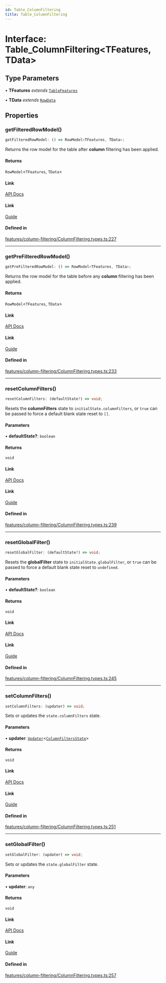 ```yaml
---
id: Table_ColumnFiltering
title: Table_ColumnFiltering
---
```


# Interface: Table\_ColumnFiltering\<TFeatures, TData\>

## Type Parameters

• **TFeatures** *extends* [`TableFeatures`](tablefeatures.md)

• **TData** *extends* [`RowData`](../type-aliases/rowdata.md)

## Properties

### getFilteredRowModel()

```ts
getFilteredRowModel: () => RowModel<TFeatures, TData>;
```

Returns the row model for the table after **column** filtering has been applied.

#### Returns

`RowModel`\<`TFeatures`, `TData`\>

#### Link

[API Docs](https://tanstack.com/table/v8/docs/api/features/column-filtering#getfilteredrowmodel)

#### Link

[Guide](https://tanstack.com/table/v8/docs/guide/column-filtering)

#### Defined in

[features/column-filtering/ColumnFiltering.types.ts:227](https://github.com/TanStack/table/blob/b1e6b79157b0debc7222660572b06c8b857f4605/packages/table-core/src/features/column-filtering/ColumnFiltering.types.ts#L227)

***

### getPreFilteredRowModel()

```ts
getPreFilteredRowModel: () => RowModel<TFeatures, TData>;
```

Returns the row model for the table before any **column** filtering has been applied.

#### Returns

`RowModel`\<`TFeatures`, `TData`\>

#### Link

[API Docs](https://tanstack.com/table/v8/docs/api/features/column-filtering#getprefilteredrowmodel)

#### Link

[Guide](https://tanstack.com/table/v8/docs/guide/column-filtering)

#### Defined in

[features/column-filtering/ColumnFiltering.types.ts:233](https://github.com/TanStack/table/blob/b1e6b79157b0debc7222660572b06c8b857f4605/packages/table-core/src/features/column-filtering/ColumnFiltering.types.ts#L233)

***

### resetColumnFilters()

```ts
resetColumnFilters: (defaultState?) => void;
```

Resets the **columnFilters** state to `initialState.columnFilters`, or `true` can be passed to force a default blank state reset to `[]`.

#### Parameters

• **defaultState?**: `boolean`

#### Returns

`void`

#### Link

[API Docs](https://tanstack.com/table/v8/docs/api/features/column-filtering#resetcolumnfilters)

#### Link

[Guide](https://tanstack.com/table/v8/docs/guide/column-filtering)

#### Defined in

[features/column-filtering/ColumnFiltering.types.ts:239](https://github.com/TanStack/table/blob/b1e6b79157b0debc7222660572b06c8b857f4605/packages/table-core/src/features/column-filtering/ColumnFiltering.types.ts#L239)

***

### resetGlobalFilter()

```ts
resetGlobalFilter: (defaultState?) => void;
```

Resets the **globalFilter** state to `initialState.globalFilter`, or `true` can be passed to force a default blank state reset to `undefined`.

#### Parameters

• **defaultState?**: `boolean`

#### Returns

`void`

#### Link

[API Docs](https://tanstack.com/table/v8/docs/api/features/column-filtering#resetglobalfilter)

#### Link

[Guide](https://tanstack.com/table/v8/docs/guide/column-filtering)

#### Defined in

[features/column-filtering/ColumnFiltering.types.ts:245](https://github.com/TanStack/table/blob/b1e6b79157b0debc7222660572b06c8b857f4605/packages/table-core/src/features/column-filtering/ColumnFiltering.types.ts#L245)

***

### setColumnFilters()

```ts
setColumnFilters: (updater) => void;
```

Sets or updates the `state.columnFilters` state.

#### Parameters

• **updater**: [`Updater`](../type-aliases/updater.md)\<[`ColumnFiltersState`](../type-aliases/columnfiltersstate.md)\>

#### Returns

`void`

#### Link

[API Docs](https://tanstack.com/table/v8/docs/api/features/column-filtering#setcolumnfilters)

#### Link

[Guide](https://tanstack.com/table/v8/docs/guide/column-filtering)

#### Defined in

[features/column-filtering/ColumnFiltering.types.ts:251](https://github.com/TanStack/table/blob/b1e6b79157b0debc7222660572b06c8b857f4605/packages/table-core/src/features/column-filtering/ColumnFiltering.types.ts#L251)

***

### setGlobalFilter()

```ts
setGlobalFilter: (updater) => void;
```

Sets or updates the `state.globalFilter` state.

#### Parameters

• **updater**: `any`

#### Returns

`void`

#### Link

[API Docs](https://tanstack.com/table/v8/docs/api/features/column-filtering#setglobalfilter)

#### Link

[Guide](https://tanstack.com/table/v8/docs/guide/column-filtering)

#### Defined in

[features/column-filtering/ColumnFiltering.types.ts:257](https://github.com/TanStack/table/blob/b1e6b79157b0debc7222660572b06c8b857f4605/packages/table-core/src/features/column-filtering/ColumnFiltering.types.ts#L257)
